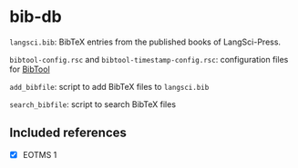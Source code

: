# bib-db

`langsci.bib`: BibTeX entries from the published books of LangSci-Press.

`bibtool-config.rsc` and `bibtool-timestamp-config.rsc`: configuration files for [BibTool](https://github.com/ge-ne/bibtool)

`add_bibfile`: script to add BibTeX files to `langsci.bib`

`search_bibfile`: script to search BibTeX files

## Included references

- [X] EOTMS 1
